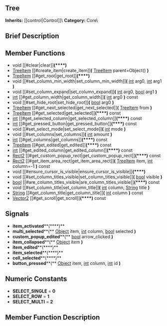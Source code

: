 ##  Tree  
**Inherits:** [[control|Control]]\\
**Category:** Core\\
##  Brief Description  

##  Member Functions 
  * void [[#clear|clear]]**(****)**
  * [TreeItem](class_treeitem) [[#create_item|create_item]]**(** [TreeItem](class_treeitem) parent=Object() **)**
  * [TreeItem](class_treeitem) [[#get_root|get_root]]**(****)**
  * void [[#set_column_min_width|set_column_min_width]]**(** [int](class_int) arg0, [int](class_int) arg1 **)**
  * void [[#set_column_expand|set_column_expand]]**(** [int](class_int) arg0, [bool](class_bool) arg1 **)**
  * [int](class_int) [[#get_column_width|get_column_width]]**(** [int](class_int) arg0 **)** const
  * void [[#set_hide_root|set_hide_root]]**(** [bool](class_bool) arg0 **)**
  * [TreeItem](class_treeitem) [[#get_next_selected|get_next_selected]]**(** [TreeItem](class_treeitem) from **)**
  * [TreeItem](class_treeitem) [[#get_selected|get_selected]]**(****)** const
  * [int](class_int) [[#get_selected_column|get_selected_column]]**(****)** const
  * [int](class_int) [[#get_pressed_button|get_pressed_button]]**(****)** const
  * void [[#set_select_mode|set_select_mode]]**(** [int](class_int) mode **)**
  * void [[#set_columns|set_columns]]**(** [int](class_int) amount **)**
  * [int](class_int) [[#get_columns|get_columns]]**(****)** const
  * [TreeItem](class_treeitem) [[#get_edited|get_edited]]**(****)** const
  * [int](class_int) [[#get_edited_column|get_edited_column]]**(****)** const
  * [Rect2](class_rect2) [[#get_custom_popup_rect|get_custom_popup_rect]]**(****)** const
  * [Rect2](class_rect2) [[#get_item_area_rect|get_item_area_rect]]**(** [TreeItem](class_treeitem) item, [int](class_int) column=-1 **)** const
  * void [[#ensure_cursor_is_visible|ensure_cursor_is_visible]]**(****)**
  * void [[#set_column_titles_visible|set_column_titles_visible]]**(** [bool](class_bool) visible **)**
  * [bool](class_bool) [[#are_column_titles_visible|are_column_titles_visible]]**(****)** const
  * void [[#set_column_title|set_column_title]]**(** [int](class_int) column, [String](class_string) title **)**
  * [String](class_string) [[#get_column_title|get_column_title]]**(** [int](class_int) column **)** const
  * [Vector2](class_vector2) [[#get_scroll|get_scroll]]**(****)** const
##  Signals  
  * **item_activated****(****)**
  * **multi_selected****(** [Object](class_object) item, [int](class_int) column, [bool](class_bool) selected **)**
  * **custom_popup_edited****(** [bool](class_bool) arrow_clicked **)**
  * **item_collapsed****(** [Object](class_object) item **)**
  * **item_edited****(****)**
  * **item_selected****(****)**
  * **cell_selected****(****)**
  * **button_pressed****(** [Object](class_object) item, [int](class_int) column, [int](class_int) id **)**
##  Numeric Constants  
  * **SELECT_SINGLE** = **0**
  * **SELECT_ROW** = **1**
  * **SELECT_MULTI** = **2**
##  Member Function Description  
